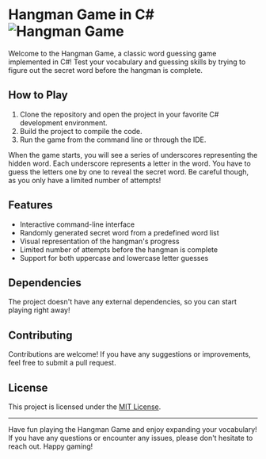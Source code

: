 # Hangman Game in C# ![Hangman Game](https://cdn.iconscout.com/icon/free/png-256/free-hang-1551091-1315157.png)

Welcome to the Hangman Game, a classic word guessing game implemented in C#! Test your vocabulary and guessing skills by trying to figure out the secret word before the hangman is complete.

## How to Play

1. Clone the repository and open the project in your favorite C# development environment.
2. Build the project to compile the code.
3. Run the game from the command line or through the IDE.

When the game starts, you will see a series of underscores representing the hidden word. Each underscore represents a letter in the word. You have to guess the letters one by one to reveal the secret word. Be careful though, as you only have a limited number of attempts!

## Features

- Interactive command-line interface
- Randomly generated secret word from a predefined word list
- Visual representation of the hangman's progress
- Limited number of attempts before the hangman is complete
- Support for both uppercase and lowercase letter guesses

## Dependencies

The project doesn't have any external dependencies, so you can start playing right away!

## Contributing

Contributions are welcome! If you have any suggestions or improvements, feel free to submit a pull request.

## License

This project is licensed under the [MIT License](LICENSE).

---

Have fun playing the Hangman Game and enjoy expanding your vocabulary! If you have any questions or encounter any issues, please don't hesitate to reach out. Happy gaming!
